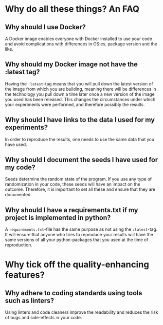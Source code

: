 # Why do all these things? An FAQ

## Why should I use Docker?

A Docker image enables everyone with Docker installed to use your code and avoid complications with differences in OS:es, package version and the like.

## Why should my Docker image not have the :latest tag?

Having the `:latest`-tag means that you will pull down the latest version of the image from which you are building, meaning there will be differences in the technology you pull down a time later once a new version of the image you used has been released. This changes the circumstances under which your experiments were performed, and therefore possibly the results.

## Why should I have links to the data I used for my experiments?

In order to reproduce the results, one needs to use the same data that you have used.

## Why should I document the seeds I have used for my code?

Seeds determine the random state of the program. If you use any type of randomization in your code, these seeds will have an impact on the outcome. Therefore, it is important to set all these and ensure that they are documented.

## Why should I have a requirements.txt if my project is implemented in python?

A `requirements.txt`-file has the same purpose as not using the `:latest`-tag. It will ensure that anyone who tries to reproduce your results will have the same versions of all your python-packages that you used at the time of reproduction.


# Why tick off the quality-enhancing features?

## Why adhere to coding standards using tools such as linters?

Using linters and code cleaners improve the readability and reduces the risk of bugs and side-effects in your code.

